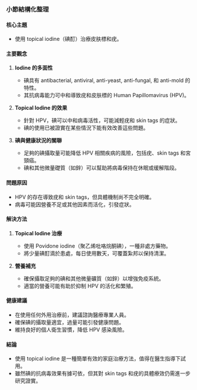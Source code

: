### 小節結構化整理

#### 核心主題
- 使用 topical iodine（碘酊）治療皮肤標和疣。

#### 主要觀念
1. **Iodine 的多面性**  
   - 碘具有 antibacterial, antiviral, anti-yeast, anti-fungal, 和 anti-mold 的特性。
   - 其抗病毒能力可中和導致疣和皮肤標的 Human Papillomavirus (HPV)。

2. **Topical Iodine 的效果**  
   - 針對 HPV，碘可以中和病毒活性，可能減輕疣和 skin tags 的症狀。
   - 碘的使用已被證實在某些情況下能有效改善這些問題。

3. **碘與健康狀況的關聯**  
   - 足夠的碘攝取量可能降低 HPV 相關疾病的風險，包括疣、skin tags 和宮頸癌。
   - 碘和其他微量礎質（如鋅）可以幫助將病毒保持在休眠或缓解階段。

#### 問題原因
- HPV 的存在導致疣和 skin tags，但具體機制尚不完全明確。
- 病毒可能因營養不足或其他因素而活化，引發症狀。

#### 解決方法
1. **Topical Iodine 治療**  
   - 使用 Povidone iodine（聚乙烯吡咯烷酮碘），一種非處方藥物。
   - 將少量碘酊滴於患處，每日使用數天，可覆蓋紮邦以保持清潔。

2. **營養補充**  
   - 確保攝取足夠的碘和其他微量礦質（如鋅）以增強免疫系統。
   - 適當的營養可能有助於抑制 HPV 的活化和繁殖。

#### 健康建議
- 在使用任何外用治療前，建議諮詢醫療專業人員。
- 確保碘的攝取量適宜，過量可能引發健康問題。
- 維持良好的個人衛生習慣，降低 HPV 感染風險。

#### 結論
- 使用 topical iodine 是一種簡單有效的家庭治療方法，值得在醫生指導下試用。
- 雖然碘的抗病毒效果有據可依，但其對 skin tags 和疣的具體療效仍需進一步研究證實。